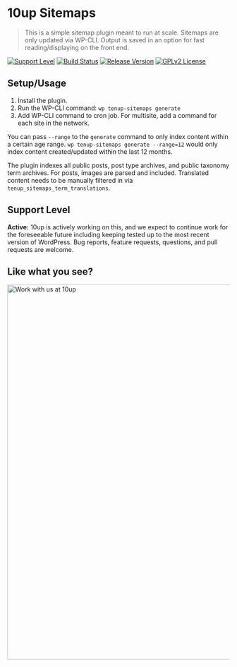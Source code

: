 # 10up Sitemaps

> This is a simple sitemap plugin meant to run at scale. Sitemaps are only updated via WP-CLI. Output is saved in an option for fast reading/displaying on the front end.

[![Support Level](https://img.shields.io/badge/support-active-green.svg)](#support-level) [![Build Status](https://travis-ci.org/10up/10up-sitemaps.svg?branch=master)](https://travis-ci.org/10up/10up-sitemaps) [![Release Version](https://img.shields.io/github/release/10up/10up-sitemaps.svg)](https://github.com/10up/10up-sitemaps/releases/latest) [![GPLv2 License](https://img.shields.io/github/license/10up/10up-sitemaps.svg)](https://github.com/10up/10up-sitemaps/blob/develop/LICENSE.md)

## Setup/Usage

1. Install the plugin.
2. Run the WP-CLI command: `wp tenup-sitemaps generate`
3. Add WP-CLI command to cron job. For multisite, add a command for each site in the network.

You can pass `--range` to the `generate` command to only index content within a certain age range. `wp tenup-sitemaps generate --range=12` would only index content created/updated within the last 12 months.

The plugin indexes all public posts, post type archives, and public taxonomy term archives. For posts, images are parsed and included. Translated content needs to be manually filtered in via `tenup_sitemaps_term_translations`.

## Support Level

**Active:** 10up is actively working on this, and we expect to continue work for the foreseeable future including keeping tested up to the most recent version of WordPress.  Bug reports, feature requests, questions, and pull requests are welcome.

## Like what you see?

<a href="http://10up.com/contact/"><img src="https://10updotcom-wpengine.s3.amazonaws.com/uploads/2016/10/10up-Github-Banner.png" width="850" alt="Work with us at 10up"></a>
